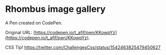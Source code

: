 # Rhombus image gallery

A Pen created on CodePen.

Original URL: [https://codepen.io/t_afif/pen/KKowpYz](https://codepen.io/t_afif/pen/KKowpYz).

CSS Tip!
https://twitter.com/ChallengesCss/status/1542463825479450627